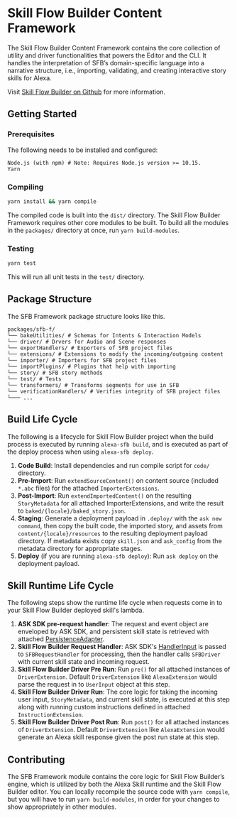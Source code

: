 # Skill Flow Builder Content Framework

The Skill Flow Builder Content Framework contains the core collection of utility
and driver functionalities that powers the Editor and the CLI. It handles the
interpretation of SFB’s domain-specific language into a narrative structure,
i.e., importing, validating, and creating interactive story skills for Alexa.

Visit [Skill Flow Builder on Github](https://github.com/alexa-games/skill-flow-builder)
for more information.

## Getting Started

### Prerequisites

The following needs to be installed and configured:

```preformat
Node.js (with npm) # Note: Requires Node.js version >= 10.15.
Yarn
```

### Compiling

```sh
yarn install && yarn compile
```

The compiled code is built into the `dist/` directory. The Skill Flow Builder
Framework requires other core modules to be built. To build all the modules in
the `packages/` directory at once, run `yarn build-modules`.

### Testing

```sh
yarn test
```

This will run all unit tests in the `test/` directory.

## Package Structure

The SFB Framework package structure looks like this.

```preformatted
packages/sfb-f/
└── bakeUtilities/ # Schemas for Intents & Interaction Models
└── driver/ # Drvers for Audio and Scene responses
└── exportHandlers/ # Exporters of SFB project files
└── extensions/ # Extensions to modify the incoming/outgoing content
└── importer/ # Importers for SFB project files
└── importPlugins/ # Plugins that help with importing
└── story/ # SFB story methods
└── test/ # Tests
└── transformers/ # Transforms segments for use in SFB
└── verificationHandlers/ # Verifies integrity of SFB project files
└─── ...
```

## Build Life Cycle

The following is a lifecycle for Skill Flow Builder project when the build
process is executed by running `alexa-sfb build`, and is executed as part of the
deploy process when using `alexa-sfb deploy`.

1. **Code Build**: Install dependencies and run compile script for `code/` directory.
2. **Pre-Import**: Run `extendSourceContent()` on content source
(included `*.abc` files) for the attached `ImporterExtensions`.
3. **Post-Import**: Run `extendImportedContent()` on the resulting
`StoryMetadata` for all attached ImporterExtensions, and write the result to `baked/{locale}/baked_story.json`.
4. **Staging**: Generate a deployment payload in `.deploy/` with the
`ask new command`, then copy the built code, the imported story, and assets from
`content/{locale}/resources` to the resulting deployment payload directory.
If metadata exists copy `skill.json` and `ask_config` from the metadata
directory for appropriate stages.
5. **Deploy** (if you are running `alexa-sfb deploy`): Run `ask deploy` on the
deployment payload.

## Skill Runtime Life Cycle

The following steps show the runtime life cycle when requests come in to your
Skill Flow Builder deployed skill's lambda.

1. **ASK SDK pre-request handler**: The request and event object are enveloped
by ASK SDK, and persistent skill state is retrieved with attached [PersistenceAdapter](https://developer.amazon.com/en-US/docs/alexa/alexa-skills-kit-sdk-for-nodejs/manage-attributes.html#persistenceadapter).
2. **Skill Flow Builder Request Handler**: ASK SDK's [HandlerInput](https://developer.amazon.com/en-US/docs/alexa/alexa-skills-kit-sdk-for-nodejs/handle-requests.html#handler-input)
is passed to `SFBRequestHandler` for processing, then the handler calls
`SFBDriver` with current skill state and incoming request.
3. **Skill Flow Builder Driver Pre Run**: Run `pre()` for all attached
instances of `DriverExtension`. Default `DriverExtension` like `AlexaExtension`
would parse the request in to `UserInput` object at this step.
4. **Skill Flow Builder Driver Run**: The core logic for taking the incoming
user input, `StoryMetadata`, and current skill state, is executed at this step
along with running custom instructions defined in attached `InstructionExtension`.
5. **Skill Flow Builder Driver Post Run**: Run `post()` for all attached
instances of `DriverExtension`. Default `DriverExtension` like `AlexaExtension`
would generate an Alexa skill response given the post run state at this step.

## Contributing

The SFB Framework module contains the core logic for Skill Flow Builder’s
engine, which is utilized by both the Alexa Skill runtime and the Skill Flow
Builder editor. You can locally recompile the source code with `yarn compile`,
but you will have to run `yarn build-modules`, in order for your changes to show
appropriately in other modules.
